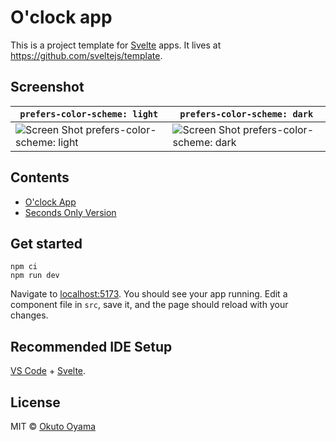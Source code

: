 # O'clock app

This is a project template for [Svelte](https://svelte.dev) apps. It lives at https://github.com/sveltejs/template.

## Screenshot

| `prefers-color-scheme: light` | `prefers-color-scheme: dark` |
| ----------------------------- | ---------------------------- |
| ![Screen Shot prefers-color-scheme: light](https://user-images.githubusercontent.com/1996642/114294426-7f583500-9ad9-11eb-945a-7a11c35c53ff.png) | ![Screen Shot prefers-color-scheme: dark](https://user-images.githubusercontent.com/1996642/114294425-7c5d4480-9ad9-11eb-9238-99944a28e569.png) |

## Contents

- [O'clock App](https://yamanoku.net/oclock/)
- [Seconds Only Version](https://yamanoku.net/oclock/seconds.html)

## Get started

```shell
npm ci
npm run dev
```

Navigate to [localhost:5173](http://localhost:5173). You should see your app running. Edit a component file in `src`, save it, and the page should reload with your changes.

## Recommended IDE Setup

[VS Code](https://code.visualstudio.com/) + [Svelte](https://marketplace.visualstudio.com/items?itemName=svelte.svelte-vscode).

## License

MIT © [Okuto Oyama](https://yamanoku.net/)
